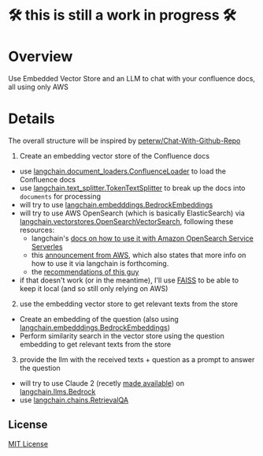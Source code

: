 # 🛠️ this is still a work in progress 🛠️

# Overview
Use Embedded Vector Store and an LLM to chat with your confluence docs, all using only AWS

# Details
The overall structure will be inspired by [peterw/Chat-With-Github-Repo](https://github.com/peterw/Chat-with-Github-Repo)

1. Create an embedding vector store of the Confluence docs
  - use [langchain.document_loaders.ConfluenceLoader](https://github.com/langchain-ai/langchain/blob/13b4f465e2e67451549dc0662495ae07b3530659/libs/langchain/langchain/document_loaders/confluence.py#L35) to load the Confluence docs
  - use [langchain.text_splitter.TokenTextSplitter](https://github.com/langchain-ai/langchain/blob/c2d1d903fa35b91018b4d777db2b008fcbaa9fbc/langchain/text_splitter.py#L177) to break up the docs into `documents` for processing
  - will try to use [langchain.embedddings.BedrockEmbeddings](https://github.com/langchain-ai/langchain/blob/13b4f465e2e67451549dc0662495ae07b3530659/libs/langchain/langchain/embeddings/bedrock.py#L10)
  - will try to use AWS OpenSearch (which is basically ElasticSearch) via [langchain.vectorstores.OpenSearchVectorSearch](https://github.com/langchain-ai/langchain/blob/13b4f465e2e67451549dc0662495ae07b3530659/libs/langchain/langchain/vectorstores/opensearch_vector_search.py#L319), following these resources:
    - langchain's [docs on how to use it with Amazon OpenSearch Service Serverles](https://python.langchain.com/docs/integrations/vectorstores/opensearch#using-aoss-amazon-opensearch-service-serverless)
    - this [announcement from AWS](https://aws.amazon.com/blogs/big-data/introducing-the-vector-engine-for-amazon-opensearch-serverless-now-in-preview/), which also states that more info on how to use it via langchain is forthcoming.
    - the [recommendations of this guy](https://betterprogramming.pub/%EF%B8%8Fso-you-want-to-store-your-llm-data-aws-opensearch-to-the-rescue-f704a0f70558)
  - if that doesn't work (or in the meantime), I'll use [FAISS](https://github.com/langchain-ai/langchain/blob/13b4f465e2e67451549dc0662495ae07b3530659/libs/langchain/langchain/vectorstores/faiss.py#L49) to be able to keep it local (and so still only relying on AWS)
2. use the embedding vector store to get relevant texts from the store
  - Create an embedding of the question (also using [langchain.embedddings.BedrockEmbeddings](https://github.com/langchain-ai/langchain/blob/13b4f465e2e67451549dc0662495ae07b3530659/libs/langchain/langchain/embeddings/bedrock.py#L10))
  - Perform similarity search in the vector store using the question embedding to get relevant texts from the store
3. provide the llm with the received texts + question as a prompt to answer the question
  - will try to use Claude 2 (recetly [made available](https://press.aboutamazon.com/2023/7/aws-expands-amazon-bedrock-with-additional-foundation-models-new-model-provider-and-advanced-capability-to-help-customers-build-generative-ai-applications)) on [langchain.llms.Bedrock](https://github.com/langchain-ai/langchain/blob/13b4f465e2e67451549dc0662495ae07b3530659/libs/langchain/langchain/llms/bedrock.py#L51)
  - use [langchain.chains.RetrievalQA](https://github.com/langchain-ai/langchain/blob/13b4f465e2e67451549dc0662495ae07b3530659/libs/langchain/langchain/chains/retrieval_qa/base.py#L27)

## License

[MIT License](LICENSE)